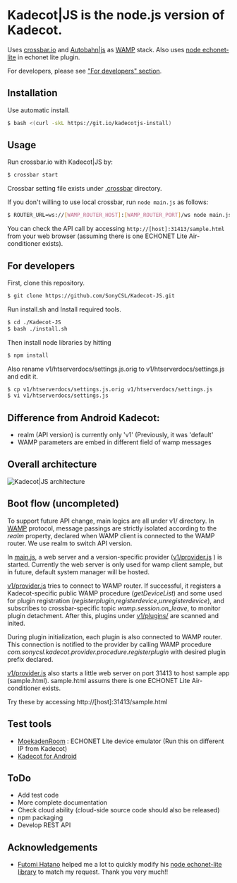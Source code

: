 # Kadecot|JS is the node.js version of Kadecot.

Uses [crossbar.io](http://crossbar.io/docs/Installation-on-CentOS-and-RedHat/) and [Autobahn|js](http://autobahn.ws/js/) as [WAMP](http://wamp.ws) stack. Also uses [node echonet-lite](https://www.npmjs.com/package/node-echonet-lite) in echonet lite plugin.

For developers, please see ["For developers" section](#for-developers).

## Installation

Use automatic install.

```sh
$ bash <(curl -skL https://git.io/kadecotjs-install)
```

<!-- For Raspberry Pi, please follow the special instruction: http://crossbar.io/docs/Installation-on-RaspberryPi/ -->

## Usage

Run crossbar.io with Kadecot|JS by:

```sh
$ crossbar start
```

Crossbar setting file exists under [.crossbar](.crossbar) directory.

<!--
start Kadecot main functionalities and plugins by:

```sh
node main.js
```
-->

If you don't willing to use local crossbar, run `node main.js` as follows:

```sh
$ ROUTER_URL=ws://[WAMP_ROUTER_HOST]:[WAMP_ROUTER_PORT]/ws node main.js
```

You can check the API call by accessing `http://[host]:31413/sample.html` from your web browser (assuming there is one ECHONET Lite Air-conditioner exists).

## For developers

First, clone this repository.
```sh
$ git clone https://github.com/SonyCSL/Kadecot-JS.git
```

Run install.sh and Install required tools.
```sh
$ cd ./Kadecot-JS
$ bash ./install.sh
```

Then install node libraries by hitting
```sh
$ npm install
```

Also rename v1/htserverdocs/settings.js.orig to v1/htserverdocs/settings.js and edit it.

```sh
$ cp v1/htserverdocs/settings.js.orig v1/htserverdocs/settings.js
$ vi v1/htserverdocs/settings.js
```

## Difference from Android Kadecot:

- realm (API version) is currently only 'v1' (Previously, it was 'default'
- WAMP parameters are embed in different field of wamp messages

## Overall architecture

![Kadecot|JS architecture](http://lifedesign.tech/wp-content/uploads/2016/08/KadecotJS-Architecture.png?0)

## Boot flow (uncompleted)
To support future API change, main logics are all under v1/ directory.
In [WAMP](http://wamp.ws) protocol, message passings are strictly isolated according to the *realm* property, declared when WAMP client is connected to the WAMP router. We use realm to switch API version.

In [main.js](main.js), a web server and a version-specific provider ([v1/provider.js](v1/provider.js) ) is started.
Currently the web server is only used for wamp client sample, but in future, default system manager will be hosted.

[v1/provider.js](v1/provider.js) tries to connect to WAMP router. If successful, it registers a Kadecot-specific public WAMP procedure (*getDeviceList*) and some used for plugin registration (*registerplugin*,*registerdevice*,*unregisterdevice*), and subscribes to crossbar-specific topic *wamp.session.on_leave*, to monitor plugin detachment.
After this, plugins under [v1/plugins/](v1/plugins/) are scanned and inited.

During plugin initialization, each plugin is also connected to WAMP router. This connection is notified to the provider by calling WAMP procedure *com.sonycsl.kadecot.provider.procedure.registerplugin* with desired plugin prefix declared.

[v1/provider.js](v1/provider.js) also starts a little web server on port 31413 to host sample app (sample.html).
sample.html assums there is one ECHONET Lite Air-conditioner exists.

Try these by accessing http://[host]:31413/sample.html

## Test tools
- [MoekadenRoom](http://kadecot.net/blog/1479/) : ECHONET Lite device emulator (Run this on different IP from Kadecot)
- [Kadecot for Android](https://play.google.com/store/apps/details?id=com.sonycsl.Kadecot)

## ToDo
- Add test code
- More complete documentation
- Check cloud ability (cloud-side source code should also be released)
- npm packaging
- Develop REST API

## Acknowledgements
- [Futomi Hatano](https://github.com/futomi) helped me a lot to quickly modify his [node echonet-lite library](https://www.npmjs.com/package/node-echonet-lite) to match my request. Thank you very much!!
